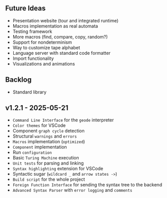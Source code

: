## Future Ideas

- Presentation website (tour and integrated runtime)
- Macros implementation as real automata
- Testing framework
- More macros (find, compare, copy, random?)
- Support for nondeterminism
- Way to customize tape alphabet
- Language server with standard code formatter
- Import functionality
- Visualizations and animations

## Backlog

- Standard library

## v1.2.1 - 2025-05-21

- `Command Line Interface` for the `geode` interpreter
- `Color themes` for VSCode
- Component `graph cycle` detection
- Structural `warnings` and `errors`
- `Macros` implementation (`optimized`)
- `Component` implementation
- Run `configuration`
- Basic `Turing Machine` execution
- `Unit tests` for parsing and linking
- `Syntax highlighting` extension for VSCode
- Syntactic sugar (`wildcard _` and `arrow states ->`)
- `Build script` for the whole project
- `Foreign Function Interface` for sending the syntax tree to the backend
- `Advanced Syntax Parser` with `error logging` and `comments`
